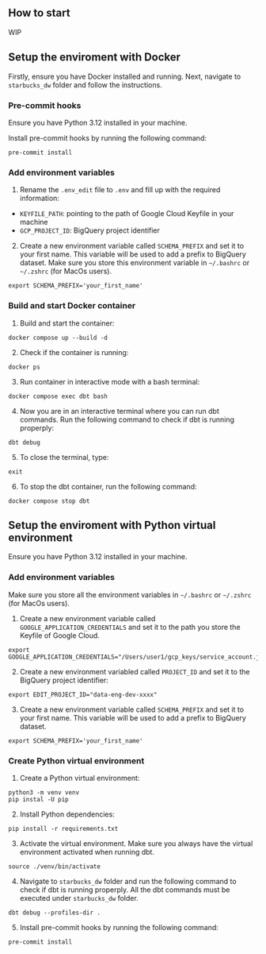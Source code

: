 ## How to start
WIP


## Setup the enviroment with Docker
Firstly, ensure you have Docker installed and running. Next, navigate to `starbucks_dw` folder and follow the instructions.

### Pre-commit hooks
Ensure you have Python 3.12 installed in your machine.


Install pre-commit hooks by running the following command:

```
pre-commit install
```

### Add environment variables
1. Rename the `.env_edit` file to `.env` and fill up with the required information:
- `KEYFILE_PATH`: pointing to the path of Google Cloud Keyfile in your machine
- `GCP_PROJECT_ID`: BigQuery project identifier

2. Create a new environment variable called `SCHEMA_PREFIX` and set it to your first name. This variable will be used to add a prefix to BigQuery dataset. Make sure you store this environment variable in `~/.bashrc` or `~/.zshrc` (for MacOs users).

```
export SCHEMA_PREFIX='your_first_name'
```

### Build and start Docker container

1. Build and start the container:

```
docker compose up --build -d
```

2. Check if the container is running:

```
docker ps
```

3. Run container in interactive mode with a bash terminal:

```
docker compose exec dbt bash
```

4. Now you are in an interactive terminal where you can run dbt commands. Run the following command to check if dbt is running properply:

```
dbt debug
```

5. To close the terminal, type:

```
exit
```

6. To stop the dbt container, run the following command:

```
docker compose stop dbt
```



## Setup the enviroment with Python virtual environment
Ensure you have Python 3.12 installed in your machine.


### Add environment variables
Make sure you store all the environment variables in `~/.bashrc` or `~/.zshrc` (for MacOs users).


1. Create a new environment variable called `GOOGLE_APPLICATION_CREDENTIALS` and set it to the path you store the Keyfile of Google Cloud.

```
export GOOGLE_APPLICATION_CREDENTIALS="/Users/user1/gcp_keys/service_account.json"
```

2. Create a new environment variabled called `PROJECT_ID` and set it to the BigQuery project identifier:

```
export EDIT_PROJECT_ID="data-eng-dev-xxxx"
```


3. Create a new environment variable called `SCHEMA_PREFIX` and set it to your first name. This variable will be used to add a prefix to BigQuery dataset.

```
export SCHEMA_PREFIX='your_first_name'
```

### Create Python virtual environment

1. Create a Python virtual environment:

```
python3 -m venv venv
pip instal -U pip
```

2. Install Python dependencies:

```
pip install -r requirements.txt
```

3. Activate the virtual environment. Make sure you always have the virtual environment activated when running dbt.

```
source ./venv/bin/activate
```

4. Navigate to `starbucks_dw` folder and run the following command to check if dbt is running properply. All
the dbt commands must be executed under `starbucks_dw` folder.

```
dbt debug --profiles-dir .
```

5. Install pre-commit hooks by running the following command:

```
pre-commit install
```
